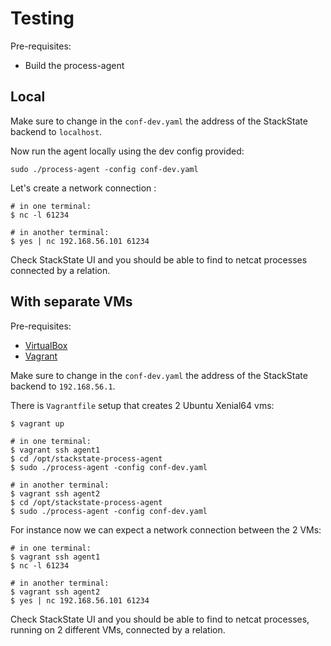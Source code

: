 # Testing

Pre-requisites:

* Build the process-agent

## Local

Make sure to change in the `conf-dev.yaml` the address of the StackState backend to `localhost`.

Now run the agent locally using the dev config provided:

```
sudo ./process-agent -config conf-dev.yaml
```

Let's create a network connection :

```
# in one terminal:
$ nc -l 61234

# in another terminal:
$ yes | nc 192.168.56.101 61234
```

Check StackState UI and you should be able to find to netcat processes connected by a relation.

## With separate VMs

Pre-requisites:

* [VirtualBox](https://www.virtualbox.org/wiki/Downloads)
* [Vagrant](https://www.vagrantup.com/downloads.html)

Make sure to change in the `conf-dev.yaml` the address of the StackState backend to `192.168.56.1`.

There is `Vagrantfile` setup that creates 2 Ubuntu Xenial64 vms:

```
$ vagrant up

# in one terminal:
$ vagrant ssh agent1
$ cd /opt/stackstate-process-agent
$ sudo ./process-agent -config conf-dev.yaml

# in another terminal:
$ vagrant ssh agent2
$ cd /opt/stackstate-process-agent
$ sudo ./process-agent -config conf-dev.yaml
```

For instance now we can expect a network connection between the 2 VMs:

```
# in one terminal:
$ vagrant ssh agent1
$ nc -l 61234

# in another terminal:
$ vagrant ssh agent2
$ yes | nc 192.168.56.101 61234
```

Check StackState UI and you should be able to find to netcat processes, running on 2 different VMs, 
connected by a relation.
